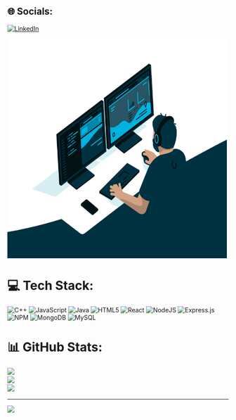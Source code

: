 
## 🌐 Socials:
[![LinkedIn](https://img.shields.io/badge/LinkedIn-%230077B5.svg?logo=linkedin&logoColor=white)](https://linkedin.com/in/https://www.linkedin.com/in/niraj-pal-1a6535198/) 


<img src="https://github.com/nirajj-pal/gif/blob/main/fcf7fd0c619bb87706533079240915f3.gif" alt="Girl in a jacket" width="500" height="500">



# 💻 Tech Stack:
![C++](https://img.shields.io/badge/c++-%2300599C.svg?style=for-the-badge&logo=c%2B%2B&logoColor=white) ![JavaScript](https://img.shields.io/badge/javascript-%23323330.svg?style=for-the-badge&logo=javascript&logoColor=%23F7DF1E) ![Java](https://img.shields.io/badge/java-%23ED8B00.svg?style=for-the-badge&logo=java&logoColor=white) ![HTML5](https://img.shields.io/badge/html5-%23E34F26.svg?style=for-the-badge&logo=html5&logoColor=white) ![React](https://img.shields.io/badge/react-%2320232a.svg?style=for-the-badge&logo=react&logoColor=%2361DAFB) ![NodeJS](https://img.shields.io/badge/node.js-6DA55F?style=for-the-badge&logo=node.js&logoColor=white) ![Express.js](https://img.shields.io/badge/express.js-%23404d59.svg?style=for-the-badge&logo=express&logoColor=%2361DAFB) ![NPM](https://img.shields.io/badge/NPM-%23000000.svg?style=for-the-badge&logo=npm&logoColor=white) ![MongoDB](https://img.shields.io/badge/MongoDB-%234ea94b.svg?style=for-the-badge&logo=mongodb&logoColor=white) ![MySQL](https://img.shields.io/badge/mysql-%2300f.svg?style=for-the-badge&logo=mysql&logoColor=white)
# 📊 GitHub Stats:
![](https://github-readme-stats.vercel.app/api?username=nirajj-pal&theme=dark&hide_border=false&include_all_commits=true&count_private=false)<br/>
![](https://github-readme-streak-stats.herokuapp.com/?user=nirajj-pal&theme=dark&hide_border=false)<br/>
![](https://github-readme-stats.vercel.app/api/top-langs/?username=nirajj-pal&theme=dark&hide_border=false&include_all_commits=true&count_private=false&layout=compact)

---
[![](https://visitcount.itsvg.in/api?id=nirajj-pal&icon=0&color=0)](https://visitcount.itsvg.in)

<!-- Proudly created with GPRM ( https://gprm.itsvg.in ) -->
